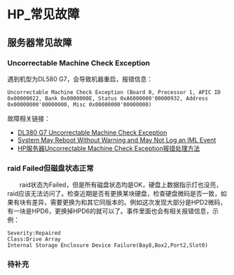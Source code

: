 # HP_常见故障
## 服务器常见故障
### Uncorrectable Machine Check Exception
遇到机型为DL580 G7，会导致机器重启，报错信息：
```
Uncorrectable Machine Check Exception (Board 0, Processor 1, APIC ID 0x00000022, Bank 0x0000000E, Status 0xA6000000'00000932, Address 0x00000000'00000000, Misc 0x00000000'00000000)
```
故障相关链接：
- [DL380 G7 Uncorrectable Machine Check Exception](https://community.hpe.com/t5/ProLiant-Servers-ML-DL-SL/DL380-G7-Uncorrectable-Machine-Check-Exception/td-p/4670205/page/2#.YhnnXehBw2w)
- [System May Reboot Without Warning and May Not Log an IML Event](https://support.hpe.com/hpesc/public/docDisplay?docId=emr_na-c03250482)
- [HP服务器Uncorrectable Machine Check Exception报错处理方法](https://www.eumz.com/2020-03/1804.html)

### raid Failed但磁盘状态正常
&#8195;&#8195;raid状态为Failed，但是所有磁盘状态均是OK，硬盘上数据指示灯也没亮，raid应该无法访问了。检查近期是否有更换某块硬盘，检查硬盘微码是否一致，如果有块有差异，需要更换为和其它同版本的。例如这次发现大部分是HPD2微码，有一块是HPD6，更换掉HPD6的就可以了。事件里面也会有相关报错信息，示例：
```
Severity:Repaired
Class:Drive Array
Internal Storage Enclosure Device Failure(Bay8,Box2,Port2,Slot0)
```
### 待补充